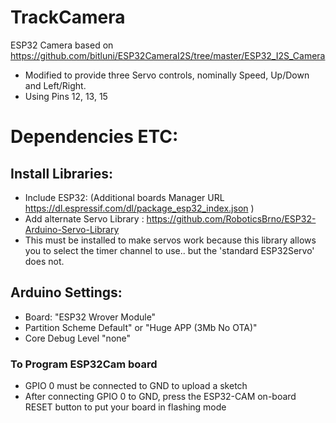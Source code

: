 # TrackCamera
 ESP32 Camera based on https://github.com/bitluni/ESP32CameraI2S/tree/master/ESP32_I2S_Camera
   - Modified to provide three Servo controls, nominally Speed, Up/Down and Left/Right.
   - Using Pins 12, 13, 15

# Dependencies ETC:
## Install Libraries:
 - Include ESP32: (Additional boards Manager URL https://dl.espressif.com/dl/package_esp32_index.json )
 - Add alternate Servo Library : https://github.com/RoboticsBrno/ESP32-Arduino-Servo-Library 
 - This must be installed to make servos work because this library allows you to select the timer channel to use.. but the 'standard ESP32Servo' does not.
 
## Arduino Settings: 
   - Board: "ESP32 Wrover Module"
   - Partition Scheme Default" or "Huge APP (3Mb No OTA)"
   - Core Debug Level "none"

### To Program ESP32Cam board 
   - GPIO 0 must be connected to GND to upload a sketch
   - After connecting GPIO 0 to GND, press the ESP32-CAM on-board RESET button to put your board in flashing mode

